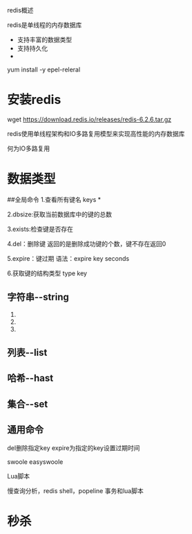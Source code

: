 
redis概述

redis是单线程的内存数据库
- 支持丰富的数据类型
- 支持持久化
- 


yum install -y epel-releral



# 安装redis
wget https://download.redis.io/releases/redis-6.2.6.tar.gz



redis使用单线程架构和IO多路复用模型来实现高性能的内存数据库



何为IO多路复用





# 数据类型

##全局命令
1.查看所有键名
keys *

2.dbsize:获取当前数据库中的键的总数

3.exists:检查键是否存在

4.del：删除键
返回的是删除成功键的个数，键不存在返回0

5.expire：键过期
语法：expire key seconds

6.获取键的结构类型
type key







## 字符串--string
1.

2.

3.


## 列表--list

## 哈希--hast



## 集合--set


## 通用命令
del删除指定key
expire为指定的key设置过期时间






swoole
easyswoole














Lua脚本



慢查询分析，redis shell，popeline
事务和lua脚本


# 秒杀










